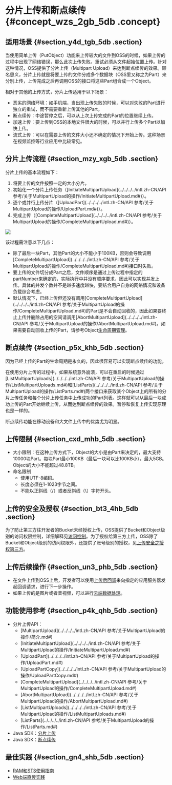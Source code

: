 # 分片上传和断点续传 {#concept_wzs_2gb_5db .concept}

## 适用场景 {#section_y4d_tgb_5db .section}

当使用简单上传（PutObject）功能来上传较大的文件到OSS的时候，如果上传的过程中出现了网络错误，那么此次上传失败。重试必须从文件起始位置上传。针对这种情况，OSS提供了分片上传（Multipart Upload）来达到断点续传的效果。顾名思义，分片上传就是将要上传的文件分成多个数据块（OSS里又称之为Part）来分别上传，上传完成之后再调用OSS的接口将这些Part组合成一个Object。

相对于其他的上传方式，分片上传适用于以下场景：

-   恶劣的网络环境：如手机端，当出现上传失败的时候，可以对失败的Part进行独立的重试，而不需要重新上传其他的Part。
-   断点续传：中途暂停之后，可以从上次上传完成的Part的位置继续上传。
-   加速上传：要上传到OSS的本地文件很大的时候，可以并行上传多个Part以加快上传。
-   流式上传：可以在需要上传的文件大小还不确定的情况下开始上传。这种场景在视频监控等行业应用中比较常见。

## 分片上传流程 {#section_mzy_xgb_5db .section}

分片上传的基本流程如下：

1.  将要上传的文件按照一定的大小分片。
2.  初始化一个分片上传任务（[InitiateMultipartUpload](../../../../intl.zh-CN/API 参考/关于MultipartUpload的操作/InitiateMultipartUpload.md#)）。
3.  逐个或并行上传分片（[UploadPart](../../../../intl.zh-CN/API 参考/关于MultipartUpload的操作/UploadPart.md#)）。
4.  完成上传（[CompleteMultipartUpload](../../../../intl.zh-CN/API 参考/关于MultipartUpload的操作/CompleteMultipartUpload.md#)）。

![](http://static-aliyun-doc.oss-cn-hangzhou.aliyuncs.com/assets/img/4363/15416700511058_zh-CN.png)

该过程需注意以下几点：

-   除了最后一块Part，其他Part的大小不能小于100KB，否则会导致调用[CompleteMultipartUpload](../../../../intl.zh-CN/API 参考/关于MultipartUpload的操作/CompleteMultipartUpload.md#)接口时失败。
-   要上传的文件切分成Part之后，文件顺序是通过上传过程中指定的partNumber来确定的，实际执行中并没有顺序要求，因此可以实现并发上传。具体的并发个数并不是越多速度越快，要结合用户自身的网络情况和设备负载综合考虑。
-   默认情况下，已经上传但还没有调用[CompleteMultipartUpload](../../../../intl.zh-CN/API 参考/关于MultipartUpload的操作/CompleteMultipartUpload.md#)的Part是不会自动回收的，因此如果要终止上传并删除占用的空间请调用[AbortMultipartUpload](../../../../intl.zh-CN/API 参考/关于MultipartUpload的操作/AbortMultipartUpload.md#)。如果需要自动回收上传的Part，请参考Object[生命周期管理](intl.zh-CN/开发指南/管理文件/管理对象生命周期.md#)。

## 断点续传 {#section_p5x_khb_5db .section}

因为已经上传的Part的生命周期是永久的，因此很容易可以实现断点续传的功能。

在使用分片上传的过程中，如果系统意外崩溃，可以在重启的时候通过[ListMultipartUploads](../../../../intl.zh-CN/API 参考/关于MultipartUpload的操作/ListMultipartUploads.md#)和[ListParts](../../../../intl.zh-CN/API 参考/关于MultipartUpload的操作/ListParts.md#)两个接口来获取某个Object上的所有的分片上传任务和每个分片上传任务中上传成功的Part列表。这样就可以从最后一块成功上传的Part开始继续上传，从而达到断点续传的效果。暂停和恢复上传实现原理也是一样的。

断点续传功能在移动设备和大文件上传中的优势尤为明显。

## 上传限制 {#section_cxd_mhb_5db .section}

-   大小限制：在这种上传方式下，Object的大小是由Part来决定的，最大支持10000块Part。每块Part最小100KB（最后一块可以比100KB小），最大5GB。Object的大小不能超过48.8TB。
-   命名限制
    -   使用UTF-8编码。
    -   长度必须在1–1023字节之间。
    -   不能以正斜线（/）或者反斜线（\\）字符开头。

## 上传的安全及授权 {#section_bt3_4hb_5db .section}

为了防止第三方往开发者的Bucket未经授权上传，OSS提供了Bucket和Object级别的访问权限控制，详细解释见[访问控制](intl.zh-CN/开发指南/访问与控制/访问控制.md#)。为了授权给第三方上传，OSS除了Bucket和Object级别的访问权限外，还提供了账号级别的授权，见[上传安全之授权第三方](intl.zh-CN/开发指南/上传文件/授权给第三方上传.md#)。

## 上传后续操作 {#section_un3_phb_5db .section}

-   在文件上传到OSS上后，开发者可以使用[上传后回调](intl.zh-CN/开发指南/上传文件/上传回调.md#)来向指定的应用服务器发起回调请求，进行下一步操作。
-   如果上传的是图片或者音视频，可以进行[云端数据处理](intl.zh-CN/开发指南/云端数据处理.md#)。

## 功能使用参考 {#section_p4k_qhb_5db .section}

-   分片上传API：
    -   [MultipartUpload](../../../../intl.zh-CN/API 参考/关于MultipartUpload的操作/简介.md#)
    -   [InitiateMultipartUpload](../../../../intl.zh-CN/API 参考/关于MultipartUpload的操作/InitiateMultipartUpload.md#)
    -   [UploadPart](../../../../intl.zh-CN/API 参考/关于MultipartUpload的操作/UploadPart.md#)
    -   [UploadPartCopy](../../../../intl.zh-CN/API 参考/关于MultipartUpload的操作/UploadPartCopy.md#)
    -   [CompleteMultipartUpload](../../../../intl.zh-CN/API 参考/关于MultipartUpload的操作/CompleteMultipartUpload.md#)
    -   [AbortMultipartUpload](../../../../intl.zh-CN/API 参考/关于MultipartUpload的操作/AbortMultipartUpload.md#)
    -   [ListMultipartUploads](../../../../intl.zh-CN/API 参考/关于MultipartUpload的操作/ListMultipartUploads.md#)
    -   [ListParts](../../../../intl.zh-CN/API 参考/关于MultipartUpload的操作/ListParts.md#)
-   Java SDK：[分片上传](https://www.alibabacloud.com/help/doc-detail/84786.htm)
-   Java SDK：[断点续传](https://www.alibabacloud.com/help/doc-detail/84785.htm)

## 最佳实践 {#section_gn4_shb_5db .section}

-   [RAM和STS使用指南](../../../../intl.zh-CN/最佳实践/权限管理/权限管理概述.md#)
-   [Web端直传实践](../../../../intl.zh-CN/最佳实践/Web端直传实践/Web端直传实践简介.md#)

